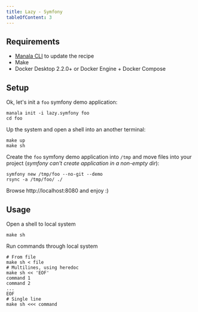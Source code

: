 ```yaml
---
title: Lazy - Symfony
tableOfContent: 3
---
```


## Requirements

* [Manala CLI](https://manala.github.io/manala/installation/) to update the recipe
* Make
* Docker Desktop 2.2.0+ or Docker Engine + Docker Compose

## Setup

Ok, let's init a `foo` symfony demo application:

```shell
manala init -i lazy.symfony foo
cd foo
```

Up the system and open a shell into an another terminal:

```shell
make up
make sh
```

Create the `foo` symfony demo application into `/tmp` and move files into your project (_symfony can't create application in a non-empty dir_):

```shell
symfony new /tmp/foo --no-git --demo
rsync -a /tmp/foo/ ./
```

Browse http://localhost:8080 and enjoy :)

## Usage

Open a shell to local system
```shell
make sh
```

Run commands through local system
```shell
# From file
make sh < file
# Multilines, using heredoc
make sh << 'EOF'
command 1
command 2
...
EOF
# Single line
make sh <<< command
```
